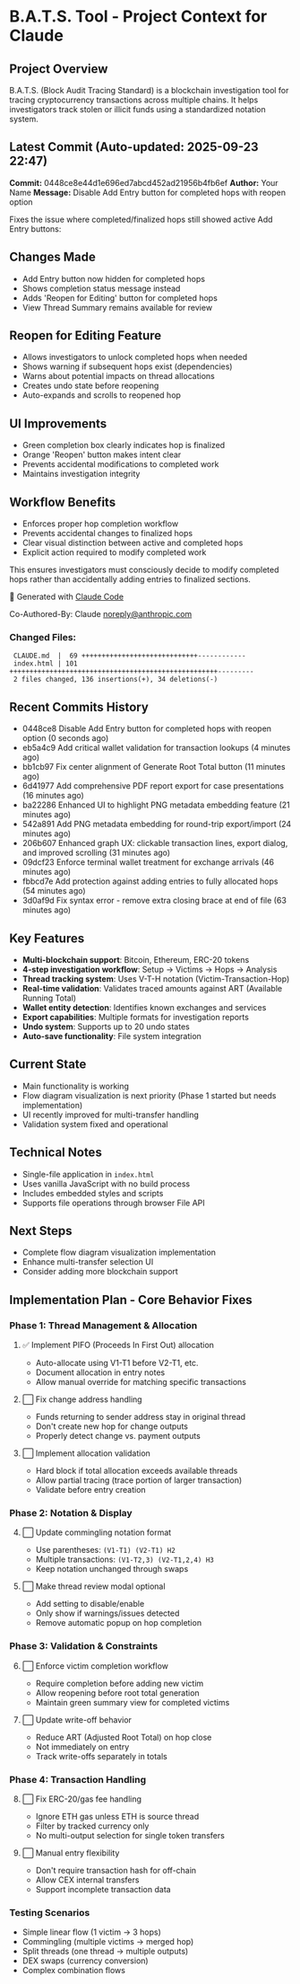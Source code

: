 # B.A.T.S. Tool - Project Context for Claude

## Project Overview
B.A.T.S. (Block Audit Tracing Standard) is a blockchain investigation tool for tracing cryptocurrency transactions across multiple chains. It helps investigators track stolen or illicit funds using a standardized notation system.

## Latest Commit (Auto-updated: 2025-09-23 22:47)

**Commit:** 0448ce8e44d1e696ed7abcd452ad21956b4fb6ef
**Author:** Your Name
**Message:** Disable Add Entry button for completed hops with reopen option

Fixes the issue where completed/finalized hops still showed active Add Entry buttons:

## Changes Made
- Add Entry button now hidden for completed hops
- Shows completion status message instead
- Adds 'Reopen for Editing' button for completed hops
- View Thread Summary remains available for review

## Reopen for Editing Feature
- Allows investigators to unlock completed hops when needed
- Shows warning if subsequent hops exist (dependencies)
- Warns about potential impacts on thread allocations
- Creates undo state before reopening
- Auto-expands and scrolls to reopened hop

## UI Improvements
- Green completion box clearly indicates hop is finalized
- Orange 'Reopen' button makes intent clear
- Prevents accidental modifications to completed work
- Maintains investigation integrity

## Workflow Benefits
- Enforces proper hop completion workflow
- Prevents accidental changes to finalized hops
- Clear visual distinction between active and completed hops
- Explicit action required to modify completed work

This ensures investigators must consciously decide to modify completed hops rather than accidentally adding entries to finalized sections.

🤖 Generated with [Claude Code](https://claude.ai/code)

Co-Authored-By: Claude <noreply@anthropic.com>

### Changed Files:
```
 CLAUDE.md  |  69 +++++++++++++++++++++++++++++------------
 index.html | 101 ++++++++++++++++++++++++++++++++++++++++++++++++++++---------
 2 files changed, 136 insertions(+), 34 deletions(-)
```

## Recent Commits History

- 0448ce8 Disable Add Entry button for completed hops with reopen option (0 seconds ago)
- eb5a4c9 Add critical wallet validation for transaction lookups (4 minutes ago)
- bb1cb97 Fix center alignment of Generate Root Total button (11 minutes ago)
- 6d41977 Add comprehensive PDF report export for case presentations (16 minutes ago)
- ba22286 Enhanced UI to highlight PNG metadata embedding feature (21 minutes ago)
- 542a891 Add PNG metadata embedding for round-trip export/import (24 minutes ago)
- 206b607 Enhanced graph UX: clickable transaction lines, export dialog, and improved scrolling (31 minutes ago)
- 09dcf23 Enforce terminal wallet treatment for exchange arrivals (46 minutes ago)
- fbbcd7e Add protection against adding entries to fully allocated hops (54 minutes ago)
- 3d0af9d Fix syntax error - remove extra closing brace at end of file (63 minutes ago)

## Key Features
- **Multi-blockchain support**: Bitcoin, Ethereum, ERC-20 tokens
- **4-step investigation workflow**: Setup → Victims → Hops → Analysis
- **Thread tracking system**: Uses V-T-H notation (Victim-Transaction-Hop)
- **Real-time validation**: Validates traced amounts against ART (Available Running Total)
- **Wallet entity detection**: Identifies known exchanges and services
- **Export capabilities**: Multiple formats for investigation reports
- **Undo system**: Supports up to 20 undo states
- **Auto-save functionality**: File system integration

## Current State
- Main functionality is working
- Flow diagram visualization is next priority (Phase 1 started but needs implementation)
- UI recently improved for multi-transfer handling
- Validation system fixed and operational

## Technical Notes
- Single-file application in `index.html`
- Uses vanilla JavaScript with no build process
- Includes embedded styles and scripts
- Supports file operations through browser File API

## Next Steps
- Complete flow diagram visualization implementation
- Enhance multi-transfer selection UI
- Consider adding more blockchain support

## Implementation Plan - Core Behavior Fixes

### Phase 1: Thread Management & Allocation
1. ✅ Implement PIFO (Proceeds In First Out) allocation
   - Auto-allocate using V1-T1 before V2-T1, etc.
   - Document allocation in entry notes
   - Allow manual override for matching specific transactions

2. ⬜ Fix change address handling
   - Funds returning to sender address stay in original thread
   - Don't create new hop for change outputs
   - Properly detect change vs. payment outputs

3. ⬜ Implement allocation validation
   - Hard block if total allocation exceeds available threads
   - Allow partial tracing (trace portion of larger transaction)
   - Validate before entry creation

### Phase 2: Notation & Display
4. ⬜ Update commingling notation format
   - Use parentheses: `(V1-T1) (V2-T1) H2`
   - Multiple transactions: `(V1-T2,3) (V2-T1,2,4) H3`
   - Keep notation unchanged through swaps

5. ⬜ Make thread review modal optional
   - Add setting to disable/enable
   - Only show if warnings/issues detected
   - Remove automatic popup on hop completion

### Phase 3: Validation & Constraints
6. ⬜ Enforce victim completion workflow
   - Require completion before adding new victim
   - Allow reopening before root total generation
   - Maintain green summary view for completed victims

7. ⬜ Update write-off behavior
   - Reduce ART (Adjusted Root Total) on hop close
   - Not immediately on entry
   - Track write-offs separately in totals

### Phase 4: Transaction Handling
8. ⬜ Fix ERC-20/gas fee handling
   - Ignore ETH gas unless ETH is source thread
   - Filter by tracked currency only
   - No multi-output selection for single token transfers

9. ⬜ Manual entry flexibility
   - Don't require transaction hash for off-chain
   - Allow CEX internal transfers
   - Support incomplete transaction data

### Testing Scenarios
- Simple linear flow (1 victim → 3 hops)
- Commingling (multiple victims → merged hop)
- Split threads (one thread → multiple outputs)
- DEX swaps (currency conversion)
- Complex combination flows
